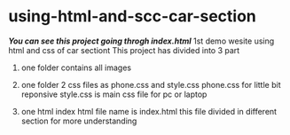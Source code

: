# using-html-and-scc-car-section

___***You can see this project going throgh index.html***___
1st demo wesite using html and css of car sectiont
This project has divided into 3 part

1) one folder contains all images

2) one folder 2 css files as phone.css and style.css
  phone.css for little bit reponsive
  style.css is main css file for pc or laptop
  
3) one html index
  html file name is index.html
  this file divided in different section for more understanding
